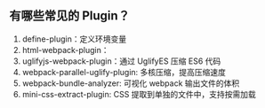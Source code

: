 ## 有哪些常⻅的 Plugin？

1. define-plugin：定义环境变量
2. html-webpack-plugin：
3. uglifyjs-webpack-plugin：通过 UglifyES 压缩 ES6 代码
4. webpack-parallel-uglify-plugin: 多核压缩，提⾼压缩速度
5. webpack-bundle-analyzer: 可视化 webpack 输出⽂件的体积
6. mini-css-extract-plugin: CSS 提取到单独的⽂件中，⽀持按需加载
